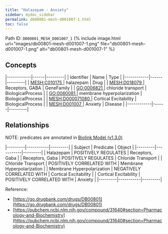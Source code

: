 ```yaml
---
title: "Halazepam - Anxiety"
sidebar: mydoc_sidebar
permalink: db00801-mesh-d001007-1.html
toc: false 
---
```



Path ID: `DB00801_MESH_D001007_1`
{% include image.html url="images/db00801-mesh-d001007-1.png" file="db00801-mesh-d001007-1.png" alt="db00801-mesh-d001007-1" %}

## Concepts

|------------|------|---------|
| Identifier | Name | Type    |
|------------|------|---------|
| <a href="https://identifiers.org/MESH:C010175">MESH:C010175 </a> | halazepam | Drug |
| <a href="https://identifiers.org/MESH:D018079">MESH:D018079 </a> | Receptors, GABA | GeneFamily |
| <a href="https://identifiers.org/GO:0006821">GO:0006821 </a> | chloride transport | BiologicalProcess |
| <a href="https://identifiers.org/GO:0060081">GO:0060081 </a> | membrane hyperpolarization | BiologicalProcess |
| <a href="https://identifiers.org/MESH:D000071080">MESH:D000071080 </a> | Cortical Excitability | BiologicalProcess |
| <a href="https://identifiers.org/MESH:D001007">MESH:D001007 </a> | Anxiety | Disease |
|------------|------|---------|

## Relationships


NOTE: predicates are annotated in <a href="https://github.com/biolink/biolink-model/releases/tag/v1.3.0">Biolink Model (v1.3.0)</a>

|---------|-----------|---------|
| Subject | Predicate | Object  |
|---------|-----------|---------|
| Halazepam | POSITIVELY REGULATES | Receptors, Gaba |
| Receptors, Gaba | POSITIVELY REGULATES | Chloride Transport |
| Chloride Transport | POSITIVELY CORRELATED WITH | Membrane Hyperpolarization |
| Membrane Hyperpolarization | NEGATIVELY CORRELATED WITH | Cortical Excitability |
| Cortical Excitability | POSITIVELY CORRELATED WITH | Anxiety |
|---------|-----------|---------|

Reference: 
  - [https://go.drugbank.com/drugs/DB00801](https://go.drugbank.com/drugs/DB00801)
  - [https://pubchem.ncbi.nlm.nih.gov/compound/31640#section=Pharmacology-and-Biochemistry](https://pubchem.ncbi.nlm.nih.gov/compound/31640#section=Pharmacology-and-Biochemistry)
